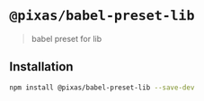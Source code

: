 # `@pixas/babel-preset-lib`

> babel preset for lib

## Installation

```bash
npm install @pixas/babel-preset-lib --save-dev
```
